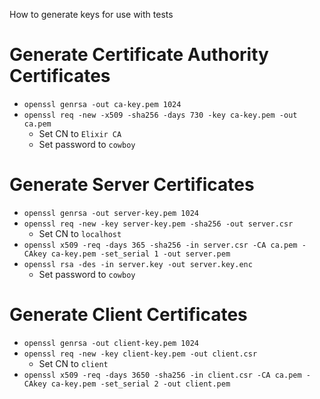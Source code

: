 How to generate keys for use with tests

# Generate Certificate Authority Certificates

- `openssl genrsa -out ca-key.pem 1024`
- `openssl req -new -x509 -sha256 -days 730 -key ca-key.pem -out ca.pem`
  - Set CN to `Elixir CA`
  - Set password to `cowboy`

# Generate Server Certificates

- `openssl genrsa -out server-key.pem 1024`
- `openssl req -new -key server-key.pem -sha256 -out server.csr`
  - Set CN to `localhost`
- `openssl x509 -req -days 365 -sha256 -in server.csr -CA ca.pem -CAkey ca-key.pem -set_serial 1 -out server.pem`
- `openssl rsa -des -in server.key -out server.key.enc`
  - Set password to `cowboy`

# Generate Client Certificates

- `openssl genrsa -out client-key.pem 1024`
- `openssl req -new -key client-key.pem -out client.csr`
  - Set CN to `client`
- `openssl x509 -req -days 3650 -sha256 -in client.csr -CA ca.pem -CAkey ca-key.pem -set_serial 2 -out client.pem`
